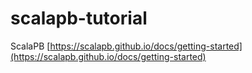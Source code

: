 # scalapb-tutorial

ScalaPB
[https://scalapb.github.io/docs/getting-started](https://scalapb.github.io/docs/getting-started)


